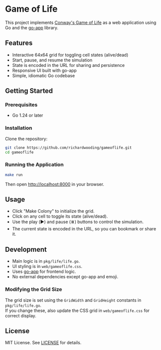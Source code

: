 # Game of Life

This project implements [Conway's Game of Life](https://en.wikipedia.org/wiki/Conway%27s_Game_of_Life) as a web application using Go and the [go-app](https://github.com/maxence-charriere/go-app) library.

## Features

- Interactive 64x64 grid for toggling cell states (alive/dead)
- Start, pause, and resume the simulation
- State is encoded in the URL for sharing and persistence
- Responsive UI built with go-app
- Simple, idiomatic Go codebase

## Getting Started

### Prerequisites

- Go 1.24 or later

### Installation

Clone the repository:

```sh
git clone https://github.com/richardwooding/gameoflife.git
cd gameoflife
```

### Running the Application

```sh
make run
```

Then open [http://localhost:8000](http://localhost:8000) in your browser.

## Usage

- Click "Make Colony" to initialize the grid.
- Click on any cell to toggle its state (alive/dead).
- Use the play (▶️) and pause (⏸️) buttons to control the simulation.
- The current state is encoded in the URL, so you can bookmark or share it.

## Development

- Main logic is in `pkg/life/life.go`.
- UI styling is in `web/gameoflife.css`.
- Uses [go-app](https://github.com/maxence-charriere/go-app) for frontend logic.
- No external dependencies except go-app and emoji.

### Modifying the Grid Size

The grid size is set using the `GridWidth` and `GridHeight` constants in `pkg/life/life.go`.  
If you change these, also update the CSS grid in `web/gameoflife.css` for correct display.

## License

MIT License. See [LICENSE](LICENSE) for details.

